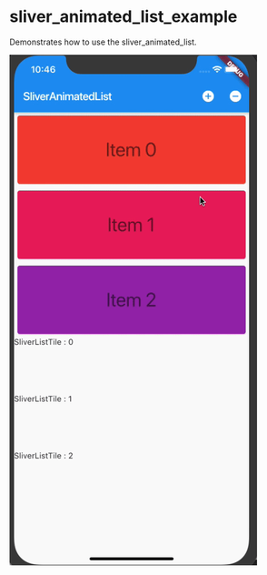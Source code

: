 # sliver_animated_list_example

Demonstrates how to use the sliver_animated_list.


![example](gif/example.gif)



